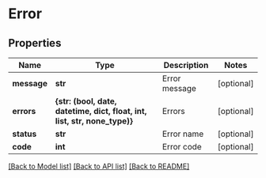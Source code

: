 # Error


## Properties
Name | Type | Description | Notes
------------ | ------------- | ------------- | -------------
**message** | **str** | Error message | [optional] 
**errors** | **{str: (bool, date, datetime, dict, float, int, list, str, none_type)}** | Errors | [optional] 
**status** | **str** | Error name | [optional] 
**code** | **int** | Error code | [optional] 

[[Back to Model list]](../README.md#documentation-for-models) [[Back to API list]](../README.md#documentation-for-api-endpoints) [[Back to README]](../README.md)


